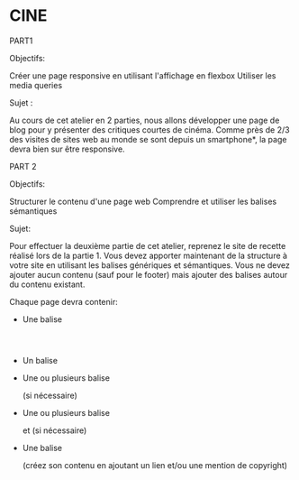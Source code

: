 # CINE

PART1

Objectifs:

Créer une page responsive en utilisant l'affichage en flexbox
Utiliser les media queries
 

Sujet :

Au cours de cet atelier en 2 parties, nous allons développer une page de blog pour y présenter des critiques courtes de cinéma. Comme près de 2/3 des visites de sites web au monde se sont depuis un smartphone*, la page devra bien sur être responsive.


PART 2 

Objectifs:

Structurer le contenu d'une page web
Comprendre et utiliser les balises sémantiques
 

Sujet:

Pour effectuer la deuxième partie de cet atelier, reprenez le site de recette réalisé lors de la partie 1. Vous devez apporter maintenant de la structure à votre site en utilisant les balises génériques et sémantiques. Vous ne devez ajouter aucun contenu (sauf pour le footer) mais ajouter des balises autour du contenu existant.

Chaque page devra contenir:

- Une balise <header>

- Un balise <nav>

- Une ou plusieurs balise <section> (si nécessaire)

- Une ou plusieurs balise <div> et <span> (si nécessaire)

- Une balise <footer> (créez son contenu en ajoutant un lien et/ou une mention de copyright)
